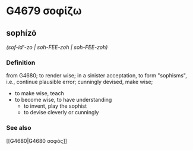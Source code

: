 # G4679 σοφίζω

## sophízō

_(sof-id'-zo | soh-FEE-zoh | soh-FEE-zoh)_

### Definition

from G4680; to render wise; in a sinister acceptation, to form "sophisms", i.e., continue plausible error; cunningly devised, make wise; 

- to make wise, teach
- to become wise, to have understanding
  - to invent, play the sophist
  - to devise cleverly or cunningly

### See also

[[G4680|G4680 σοφός]]
